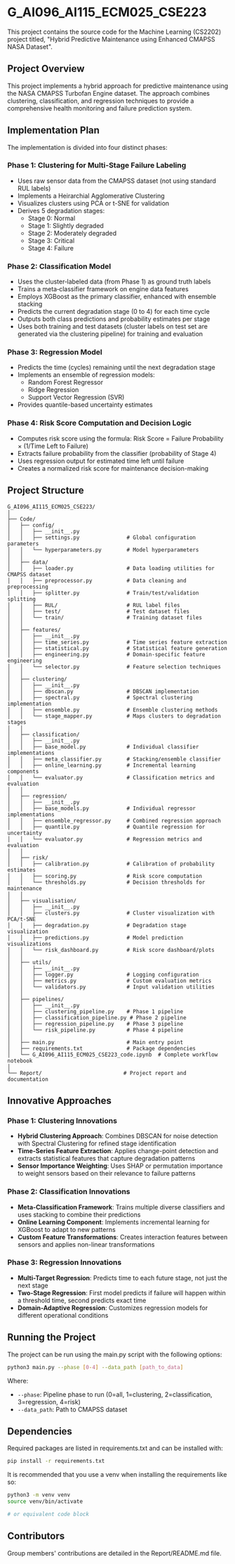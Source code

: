 # G_AI096_AI115_ECM025_CSE223

This project contains the source code for the Machine Learning (CS2202) project
titled, "Hybrid Predictive Maintenance using Enhanced CMAPSS NASA Dataset".

## Project Overview

This project implements a hybrid approach for predictive maintenance using the
NASA CMAPSS Turbofan Engine dataset. The approach combines clustering,
classification, and regression techniques to provide a comprehensive health
monitoring and failure prediction system.

## Implementation Plan

The implementation is divided into four distinct phases:

### Phase 1: Clustering for Multi-Stage Failure Labeling

- Uses raw sensor data from the CMAPSS dataset (not using standard RUL labels)
- Implements a Heirarchial Agglomerative Clustering
- Visualizes clusters using PCA or t-SNE for validation
- Derives 5 degradation stages:
  - Stage 0: Normal
  - Stage 1: Slightly degraded
  - Stage 2: Moderately degraded
  - Stage 3: Critical
  - Stage 4: Failure

### Phase 2: Classification Model

- Uses the cluster‑labeled data (from Phase 1) as ground truth labels
- Trains a meta‑classifier framework on engine data features
- Employs XGBoost as the primary classifier, enhanced with ensemble stacking
- Predicts the current degradation stage (0 to 4) for each time cycle
- Outputs both class predictions and probability estimates per stage
- Uses both training and test datasets (cluster labels on test set are generated
  via the clustering pipeline) for training and evaluation

### Phase 3: Regression Model

- Predicts the time (cycles) remaining until the next degradation stage
- Implements an ensemble of regression models:
  - Random Forest Regressor
  - Ridge Regression
  - Support Vector Regression (SVR)
- Provides quantile-based uncertainty estimates

### Phase 4: Risk Score Computation and Decision Logic

- Computes risk score using the formula: Risk Score = Failure Probability ×
  (1/Time Left to Failure)
- Extracts failure probability from the classifier (probability of Stage 4)
- Uses regression output for estimated time left until failure
- Creates a normalized risk score for maintenance decision-making

## Project Structure

```
G_AI096_AI115_ECM025_CSE223/
│
├── Code/
│   ├── config/
│   │   ├── __init__.py
│   │   ├── settings.py               # Global configuration parameters
│   │   └── hyperparameters.py        # Model hyperparameters
│   │
│   ├── data/
│   │   ├── loader.py                 # Data loading utilities for CMAPSS dataset
│   │   ├── preprocessor.py           # Data cleaning and preprocessing
│   │   ├── splitter.py               # Train/test/validation splitting
│   │   ├── RUL/                      # RUL label files
│   │   ├── test/                     # Test dataset files
│   │   └── train/                    # Training dataset files
│   │
│   ├── features/
│   │   ├── __init__.py
│   │   ├── time_series.py            # Time series feature extraction
│   │   ├── statistical.py            # Statistical feature generation
│   │   ├── engineering.py            # Domain-specific feature engineering
│   │   └── selector.py               # Feature selection techniques
│   │
│   ├── clustering/
│   │   ├── __init__.py
│   │   ├── dbscan.py                 # DBSCAN implementation
│   │   ├── spectral.py               # Spectral clustering implementation
│   │   ├── ensemble.py               # Ensemble clustering methods
│   │   └── stage_mapper.py           # Maps clusters to degradation stages
│   │
│   ├── classification/
│   │   ├── __init__.py
│   │   ├── base_model.py             # Individual classifier implementations
│   │   ├── meta_classifier.py        # Stacking/ensemble classifier
│   │   ├── online_learning.py        # Incremental learning components
│   │   └── evaluator.py              # Classification metrics and evaluation
│   │
│   ├── regression/
│   │   ├── __init__.py
│   │   ├── base_models.py            # Individual regressor implementations
│   │   ├── ensemble_regressor.py     # Combined regression approach
│   │   ├── quantile.py               # Quantile regression for uncertainty
│   │   └── evaluator.py              # Regression metrics and evaluation
│   │
│   ├── risk/
│   │   ├── calibration.py            # Calibration of probability estimates
│   │   ├── scoring.py                # Risk score computation
│   │   └── thresholds.py             # Decision thresholds for maintenance
│   │
│   ├── visualisation/
│   │   ├── __init__.py
│   │   ├── clusters.py               # Cluster visualization with PCA/t-SNE
│   │   ├── degradation.py            # Degradation stage visualization
│   │   ├── predictions.py            # Model prediction visualizations
│   │   └── risk_dashboard.py         # Risk score dashboard/plots
│   │
│   ├── utils/
│   │   ├── __init__.py
│   │   ├── logger.py                 # Logging configuration
│   │   ├── metrics.py                # Custom evaluation metrics
│   │   └── validators.py             # Input validation utilities
│   │
│   ├── pipelines/
│   │   ├── __init__.py
│   │   ├── clustering_pipeline.py    # Phase 1 pipeline
│   │   ├── classification_pipeline.py # Phase 2 pipeline
│   │   ├── regression_pipeline.py    # Phase 3 pipeline
│   │   └── risk_pipeline.py          # Phase 4 pipeline
│   │
│   ├── main.py                       # Main entry point
│   ├── requirements.txt              # Package dependencies
│   └── G_AI096_AI115_ECM025_CSE223_code.ipynb  # Complete workflow notebook
│
└── Report/                          # Project report and documentation
```

## Innovative Approaches

### Phase 1: Clustering Innovations

- **Hybrid Clustering Approach**: Combines DBSCAN for noise detection with
  Spectral Clustering for refined stage identification
- **Time-Series Feature Extraction**: Applies change-point detection and
  extracts statistical features that capture degradation patterns
- **Sensor Importance Weighting**: Uses SHAP or permutation importance to weight
  sensors based on their relevance to failure patterns

### Phase 2: Classification Innovations

- **Meta-Classification Framework**: Trains multiple diverse classifiers and
  uses stacking to combine their predictions
- **Online Learning Component**: Implements incremental learning for XGBoost to
  adapt to new patterns
- **Custom Feature Transformations**: Creates interaction features between
  sensors and applies non-linear transformations

### Phase 3: Regression Innovations

- **Multi-Target Regression**: Predicts time to each future stage, not just the
  next stage
- **Two-Stage Regression**: First model predicts if failure will happen within a
  threshold time, second predicts exact time
- **Domain-Adaptive Regression**: Customizes regression models for different
  operational conditions

## Running the Project

The project can be run using the main.py script with the following options:

```sh
python3 main.py --phase [0-4] --data_path [path_to_data]
```

Where:

- `--phase`: Pipeline phase to run (0=all, 1=clustering, 2=classification,
  3=regression, 4=risk)
- `--data_path`: Path to CMAPSS dataset

## Dependencies

Required packages are listed in requirements.txt and can be installed with:

```sh
pip install -r requirements.txt
```

It is recommended that you use a venv when installing the requirements like so:

```sh
python3 -m venv venv
source venv/bin/activate

# or equivalent code block
```

## Contributors

Group members' contributions are detailed in the Report/README.md file.

